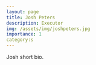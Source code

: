 ```yaml
---
layout: page
title: Josh Peters
description: Executor
img: /assets/img/joshpeters.jpg
importance: 1
category:s
---
```


Josh short bio.